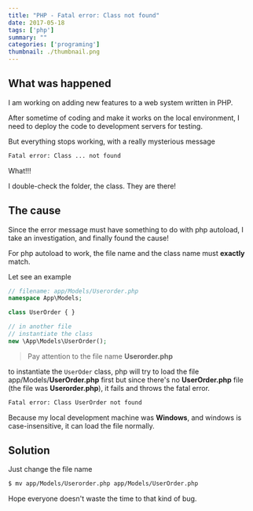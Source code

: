 ```yaml
---
title: "PHP - Fatal error: Class not found"
date: 2017-05-18
tags: ['php']
summary: ""
categories: ['programing']
thumbnail: ./thumbnail.png
---
```


## What was happened

I am working on adding new features to a web system written in PHP.

After sometime of coding and make it works on the
local environment, I need to deploy the
code to development servers for testing.

But everything stops working, with a really mysterious message

```sh
Fatal error: Class ... not found
```

What!!!

I double-check the folder, the class. They are there!

## The cause

Since the error message must have something to do with php autoload, I take an investigation, and finally found
the cause!

For php autoload to work, the file name and the class name must **exactly** match.

Let see an example

```php
// filename: app/Models/Userorder.php
namespace App\Models;

class UserOrder { }

// in another file
// instantiate the class
new \App\Models\UserOrder(); 
```

> Pay attention to the file name **Userorder.php**

to instantiate the `UserOder` class, php will try to load the file app/Models/**UserOrder.php** first
but since there's no **UserOrder.php** file (the file was **Userorder.php**), it fails and throws the fatal error.

```sh
Fatal error: Class UserOrder not found
```

Because my local development machine was **Windows**, and windows is case-insensitive, it can load the file normally.

## Solution

Just change the file name

```sh
$ mv app/Models/Userorder.php app/Models/UserOrder.php
```

Hope everyone doesn't waste the time to that kind of bug.